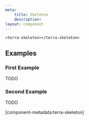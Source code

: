 ```yaml
---
meta:
    title: Skeleton
    description:
layout: component
---
```


```html:preview
<terra-skeleton></terra-skeleton>
```

## Examples

### First Example

TODO

### Second Example

TODO

[component-metadata:terra-skeleton]
